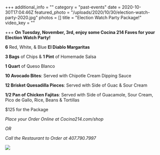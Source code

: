 +++
additional_info = ""
category = "past-events"
date = 2020-10-30T17:04:46Z
featured_photo = "/uploads/2020/10/30/election-watch-party-2020.jpg"
photos = []
title = "Election Watch Party Package!"
video_key = ""

+++
**On Tuesday, November, 3rd, enjoy some Cocina 214 Faves for your Election Watch Party!**

**6** Red, White, & Blue **El Diablo Margaritas**

**3 Bags** of Chips & **1 Pint** of Homemade Salsa

**1 Quart** of Queso Blanco

**10 Avocado Bites**: Served with Chipotle Cream Dipping Sauce

**12 Brisket Quesadilla Pieces**: Served with Side of Guac & Sour Cream

**1/2 Pan of Chicken Fajitas**: Served with Side of Guacamole, Sour Cream, Pico de Gallo, Rice, Beans & Tortillas

$125 for the Package

_Place your Order Online at Cocina214.com/shop_

_OR_

_Call the Restaurant to Order at 407.790.7997_

![](/uploads/2020/10/30/election-watch-party-2020.jpg)